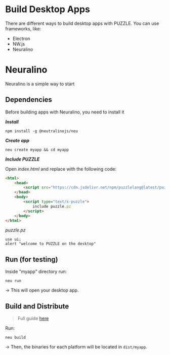# Build Desktop Apps

There are different ways to build desktop apps with PUZZLE. You can use frameworks, like:

* Electron
* NW.js
* Neuralino

# Neuralino

Neuralino is a simple way to start

## Dependencies

Before building apps with Neuralino, you need to install it

***Install***

```shell
npm install -g @neutralinojs/neu
```

***Create app***

```shell
neu create myapp && cd myapp
```

***Include PUZZLE***

Open *index.html* and replace with the following code:

```html
<html>
    <head>
        <script src="https://cdn.jsdelivr.net/npm/puzzlelang@latest/puzzle.browser.js"></script>
    </head>
    <body>
    	<script type="text/x-puzzle">
    		include puzzle.pz
    	</script>
    </body>
</html>
```

*puzzle.pz*

```puzzle
use ui;
alert "welcome to PUZZLE on the desktop"
```

## Run (for testing)

Inside "myapp" directory run:

```
neu run
```

-> This will open your desktop app.

## Build and Distribute

> Full guide [here](https://neutralino.js.org/docs/distribution/overview#)

Run:

```shell
neu build
```

-> Then, the binaries for each platform will be located in `dist/myapp`.